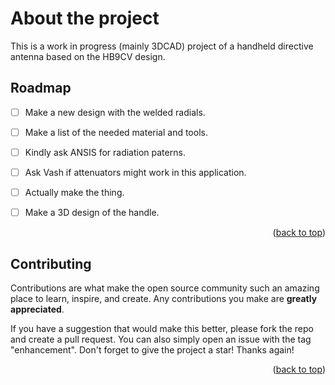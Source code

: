 # About the project
This is a work in progress (mainly 3DCAD) project of a handheld directive antenna based on the HB9CV design. 


## Roadmap

- [ ] Make a new design with the welded radials.
- [ ] Make a list of the needed material and tools.
- [ ] Kindly ask ANSIS for radiation paterns. 
- [ ] Ask Vash if attenuators might work in this application.
- [ ] Actually make the thing.
- [ ] Make a 3D design of the handle.  
   

<p align="right">(<a href="#readme-top">back to top</a>)</p>

<!-- CONTRIBUTING -->
## Contributing

Contributions are what make the open source community such an amazing place to learn, inspire, and create. Any contributions you make are **greatly appreciated**.

If you have a suggestion that would make this better, please fork the repo and create a pull request. You can also simply open an issue with the tag "enhancement".
Don't forget to give the project a star! Thanks again!

<p align="right">(<a href="#readme-top">back to top</a>)</p>
